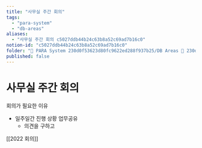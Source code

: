 ```yaml
---
title: "사무실 주간 회의"
tags:
  - "para-system"
  - "db-areas"
aliases:
  - "사무실 주간 회의 c5027ddb44b24c63b8a52c69ad7b16c0"
notion-id: "c5027ddb44b24c63b8a52c69ad7b16c0"
folder: "🚀 PARA System 230d0f53623d80fc9622ed288f937b25/DB Areas 🔲 230d0f53623d812fa0e9f500c4679623/(주) 음 66e9b539f26a4b65b785de77451613c8/내부 워크숍 및 회의 c09642829cbb460caade3d89d7122a12"
published: false
---
```


# 사무실 주간 회의

회의가 필요한 이유

* 일주일간 진행 상황 업무공유
  * 의견을 구하고

[[2022 회의]]
